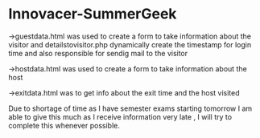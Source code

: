 # Innovacer-SummerGeek

->guestdata.html was used to create a form to take information about the visitor and detailstovisitor.php dynamically create the timestamp for login time and also responsible for sendig mail to the visitor

->hostdata.html was used to create a form to take information about the host 

->exitdata.html was to get info about the exit time and the host visited

Due to shortage of time as I have semester exams starting tomorrow I am able to give this much as I receive information very late ,  I will try to complete this whenever possible.
